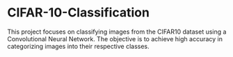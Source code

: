 # CIFAR-10-Classification
This project focuses on classifying images from the CIFAR10 dataset using a Convolutional Neural Network. The objective is to achieve high accuracy in categorizing images into their respective classes.
